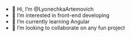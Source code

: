 - 👋 Hi, I’m @LyonechkaArtemovich
- 👀 I’m interested in front-end developing
- 🌱 I’m currently learning Angular
- 💞️ I’m looking to collaborate on any fun project

<!---
LyonechkaArtemovich/LyonechkaArtemovich is a ✨ special ✨ repository because its `README.md` (this file) appears on your GitHub profile.
You can click the Preview link to take a look at your changes.
--->
